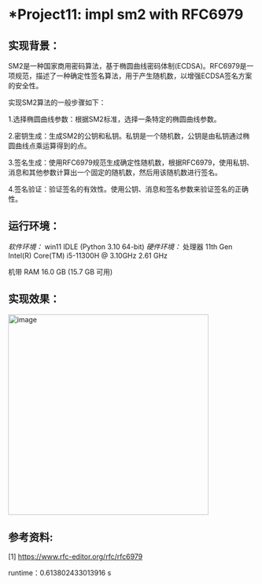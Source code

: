 # *Project11: impl sm2 with RFC6979
## 实现背景：
SM2是一种国家商用密码算法，基于椭圆曲线密码体制(ECDSA)。RFC6979是一项规范，描述了一种确定性签名算法，用于产生随机数，以增强ECDSA签名方案的安全性。

实现SM2算法的一般步骤如下：

1.选择椭圆曲线参数：根据SM2标准，选择一条特定的椭圆曲线参数。

2.密钥生成：生成SM2的公钥和私钥。私钥是一个随机数，公钥是由私钥通过椭圆曲线点乘运算得到的点。

3.签名生成：使用RFC6979规范生成确定性随机数，根据RFC6979，使用私钥、消息和其他参数计算出一个固定的随机数，然后用该随机数进行签名。

4.签名验证：验证签名的有效性。使用公钥、消息和签名参数来验证签名的正确性。


## 运行环境：
*软件环境：* win11 IDLE (Python 3.10 64-bit)
*硬件环境：*
处理器	11th Gen Intel(R) Core(TM) i5-11300H @ 3.10GHz   2.61 GHz

机带 RAM	16.0 GB (15.7 GB 可用)


## 实现效果：
<img width="407" alt="image" src="https://github.com/jixujin64/homework-group-37/assets/139337238/0f1b2e41-d059-4bde-9a24-cdc276486621">

## 参考资料:
[1] https://www.rfc-editor.org/rfc/rfc6979

runtime：0.613802433013916 s

